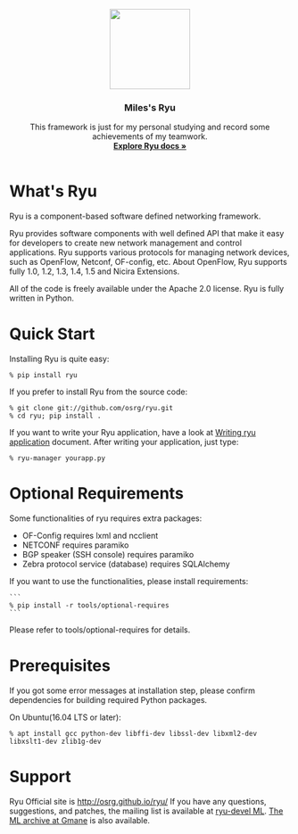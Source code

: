 <p align="center">
  <a href="https://github.com/GFVOD/ryu">
    <img src="http://osrg.github.io/ryu/css/images/LogoSet02.png" alt="" width=144 height=144>
  </a>

  <h3 align="center">Miles's Ryu</h3>
  <p align="center">
     This framework is just for my personal studying and record some achievements of my teamwork.
      <br>
      <a href="http://osrg.github.io/ryu/resources.html"><strong>Explore Ryu docs »</strong></a>
      <br>
      <br>

What's Ryu
==========
Ryu is a component-based software defined networking framework.

Ryu provides software components with well defined API that make it
easy for developers to create new network management and control
applications. Ryu supports various protocols for managing network
devices, such as OpenFlow, Netconf, OF-config, etc. About OpenFlow,
Ryu supports fully 1.0, 1.2, 1.3, 1.4, 1.5 and Nicira Extensions.

All of the code is freely available under the Apache 2.0 license. Ryu
is fully written in Python.


Quick Start
===========
Installing Ryu is quite easy:
   ```
   % pip install ryu
   ```
If you prefer to install Ryu from the source code:
   ```
   % git clone git://github.com/osrg/ryu.git
   % cd ryu; pip install .
   ```
If you want to write your Ryu application, have a look at
[Writing ryu application](http://ryu.readthedocs.io/en/latest/writing_ryu_app.html) document.
After writing your application, just type:
   ```
   % ryu-manager yourapp.py
   ```

Optional Requirements
=====================

Some functionalities of ryu requires extra packages:

- OF-Config requires lxml and ncclient
- NETCONF requires paramiko
- BGP speaker (SSH console) requires paramiko
- Zebra protocol service (database) requires SQLAlchemy

If you want to use the functionalities, please install requirements:
    
    ```
    % pip install -r tools/optional-requires
    ```
Please refer to tools/optional-requires for details.


Prerequisites
=============
If you got some error messages at installation step, please confirm
dependencies for building required Python packages.

On Ubuntu(16.04 LTS or later):
  ```
  % apt install gcc python-dev libffi-dev libssl-dev libxml2-dev libxslt1-dev zlib1g-dev
  ```

Support
=======
Ryu Official site is <http://osrg.github.io/ryu/>
If you have any
questions, suggestions, and patches, the mailing list is available at
[ryu-devel ML](https://lists.sourceforge.net/lists/listinfo/ryu-devel).
[The ML archive at Gmane](http://dir.gmane.org/gmane.network.ryu.devel)
is also available.
